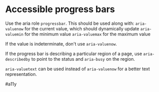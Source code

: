 # Accessible progress bars

Use the aria role `progressbar`.
This should be used along with:
`aria-valuenow` for the current value, which should dynamically update
`aria-valuemin` for the minimum value
`aria-valuemax` for the maximum value

If the value is indeterminate, don't use `aria-valuenow`.

If the progress bar is describing a particular region of a page, use `aria-describedby` to point to the status and `aria-busy` on the region.

`aria-valuetext` can be used instead of `aria-valuenow` for a better text representation.

#a11y